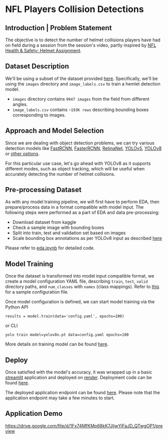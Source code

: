 # NFL Players Collision Detections


## Introduction | Problem Statement
The objective is to detect the number of helmet collisions players have had on field during a session from the session's video, partly inspired by [NFL Health & Safety: Helmet Assignment](https://www.kaggle.com/c/nfl-health-and-safety-helmet-assignment).


## Dataset Description
We'll be using a subset of the dataset provided [here](https://www.kaggle.com/competitions/nfl-health-and-safety-helmet-assignment/data). Specifically, we'll be using the `images` directory and `image_labels.csv` to train a hemlet detection model.
- `images` directory contains `9947 images` from the field from different angles.
- `image_labels.csv` contains `~193K rows` describing bounding boxes corresponding to images.


## Approach and Model Selection
Since we are dealing with object detection problems, we can try various detection models like [FastRCNN](https://arxiv.org/abs/1504.08083), [FasterRCNN](https://arxiv.org/abs/1506.01497), [RetinaNet](https://paperswithcode.com/method/retinanet), [YOLOv5](https://pytorch.org/hub/ultralytics_yolov5/), [YOLOv8](https://docs.ultralytics.com/models/yolov8/) or [other options](https://huggingface.co/models?pipeline_tag=object-detection).

For this particular use case, let's go ahead with YOLOv8 as it supports different modes, such as object tracking, which will be useful when accurately detecting the number of helmet collisions.


## Pre-processing Dataset
As with any model training pipeline, we will first have to perform EDA, then prepare/process data in a format compatible with model input. The following steps were performed as a part of EDA and data pre-processing:
- Download dataset from kaggle
- Check a sample image with bounding boxes
- Split into train, test and validation set based on images
- Scale bounding box annotations as per YOLOv8 input as described [here](https://docs.ultralytics.com/datasets/detect/)

Please refer to [eda.ipynb](https://github.com/uditmanav17/streamlitDemo/blob/nfl/nfl-player-collision-detection/eda.ipynb) for detailed code.


## Model Training
Once the dataset is transformed into model input compatible format, we create a model configuration YAML file, describing `train`, `test`, `valid` directory paths, and `num_classes` with `names` (class mappings). Refer to [this](https://docs.ultralytics.com/datasets/detect/) for a sample configuration file.

Once model configuration is defined, we can start model training via the Python API
```
results = model.train(data='config.yaml', epochs=100)
```
or CLI
```
yolo train model=yolov8n.pt data=config.yaml epochs=100
```
More details on training model can be found [here](https://docs.ultralytics.com/models/yolov8/#usage).


## Deploy
Once satisfied with the model's accuracy, it was wrapped up in a basic [streamlit](https://streamlit.io/) application and deployed on [render](https://render.com/). Deployment code can be found [here](https://github.com/uditmanav17/streamlitDemo/blob/nfl/nfl-player-collision-detection/streamlit_app.py).

The deployed application endpoint can be found [here](https://nfl-collision-count.onrender.com/). Please note that the application endpoint may take a few minutes to start.


## Application Demo
https://drive.google.com/file/d/1Fx74MfKMp68kK7JljwYiFaJD_QTwgOP1/preview
<!-- <p align="center">
<iframe allowfullscreen="allowfullscreen" src="https://drive.google.com/file/d/1Fx74MfKMp68kK7JljwYiFaJD_QTwgOP1/preview" width="960" height="540" allow="autoplay"></iframe>
</p> -->
<!-- ## Possible Future Improvements -->


